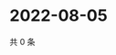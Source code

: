 # 2022-08-05

共 0 条

<!-- BEGIN WEIBO -->
<!-- 最后更新时间 Fri Aug 05 2022 20:32:48 GMT+0800 (China Standard Time) -->

<!-- END WEIBO -->
